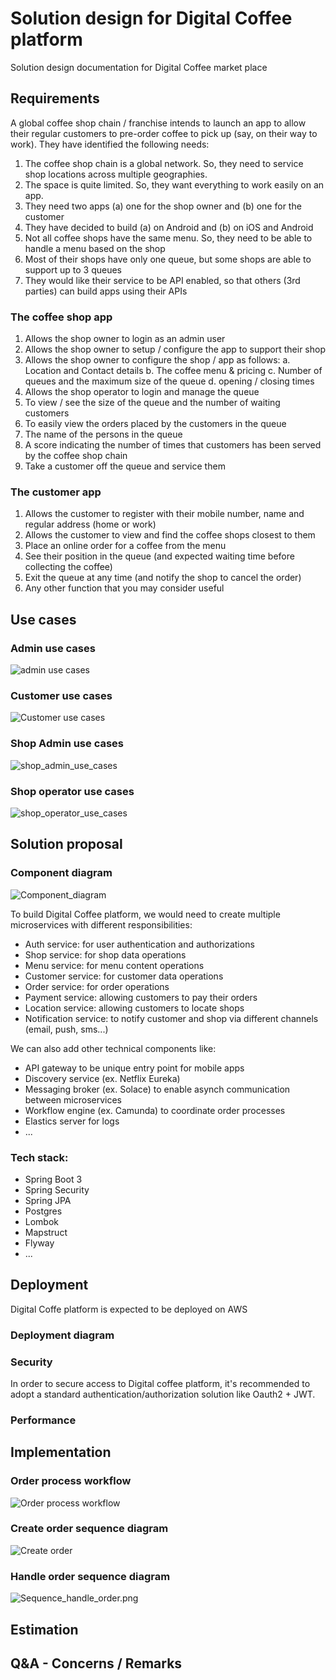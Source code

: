 # Solution design for Digital Coffee platform
Solution design documentation for Digital Coffee market place

## Requirements
A global coffee shop chain / franchise intends to launch an app to allow their regular customers to pre-order coffee to pick up (say, on their way to work).
They have identified the following needs:
1. The coffee shop chain is a global network. So, they need to service shop locations across multiple geographies.
2. The space is quite limited. So, they want everything to work easily on an app.
3. They need two apps (a) one for the shop owner and (b) one for the customer
4. They have decided to build (a) on Android and (b) on iOS and Android
5. Not all coffee shops have the same menu. So, they need to be able to handle a
   menu based on the shop
6. Most of their shops have only one queue, but some shops are able to support up to
   3 queues
7. They would like their service to be API enabled, so that others (3rd parties) can
   build apps using their APIs

### The coffee shop app
1. Allows the shop owner to login as an admin user
2. Allows the shop owner to setup / configure the app to support their shop
3. Allows the shop owner to configure the shop / app as follows:
   a. Location and Contact details
   b. The coffee menu & pricing
   c. Number of queues and the maximum size of the queue
   d. opening / closing times
4. Allows the shop operator to login and manage the queue
5. To view / see the size of the queue and the number of waiting customers
6. To easily view the orders placed by the customers in the queue
7. The name of the persons in the queue
8. A score indicating the number of times that customers has been served by the coffee
   shop chain
9. Take a customer off the queue and service them

### The customer app
1. Allows the customer to register with their mobile number, name and regular address (home or work)
2. Allows the customer to view and find the coffee shops closest to them
3. Place an online order for a coffee from the menu
4. See their position in the queue (and expected waiting time before collecting the
   coffee)
5. Exit the queue at any time (and notify the shop to cancel the order)
6. Any other function that you may consider useful

## Use cases

### Admin use cases
![admin use cases](use_cases_customer.png)

### Customer use cases
![Customer use cases](use_cases_customer.png)

### Shop Admin use cases
![shop_admin_use_cases](use_cases_shop_admin.png)

### Shop operator use cases
![shop_operator_use_cases](use_cases_shop_operator.png)

## Solution proposal

### Component diagram
![Component_diagram](component_diagram.svg)

To build Digital Coffee platform, we would need to create multiple microservices with different responsibilities:
- Auth service: for user authentication and authorizations
- Shop service: for shop data operations
- Menu service: for menu content operations
- Customer service: for customer data operations
- Order service: for order operations
- Payment service: allowing customers to pay their orders
- Location service: allowing customers to locate shops
- Notification service: to notify customer and shop via different channels (email, push, sms...)

We can also add other technical components like:
- API gateway to be unique entry point for mobile apps
- Discovery service (ex. Netflix Eureka)
- Messaging broker (ex. Solace) to enable asynch communication between microservices
- Workflow engine (ex. Camunda) to coordinate order processes
- Elastics server for logs
- ...

### Tech stack:
- Spring Boot 3
- Spring Security
- Spring JPA
- Postgres
- Lombok
- Mapstruct
- Flyway
- ...

## Deployment

Digital Coffe platform is expected to be deployed on AWS

### Deployment diagram

### Security
In order to secure access to Digital coffee platform, it's recommended to adopt a standard authentication/authorization solution like Oauth2 + JWT.

### Performance

## Implementation

### Order process workflow
![Order process workflow](order_process.png)

### Create order sequence diagram
![Create order](Sequence_Create_order.png)

### Handle order sequence diagram
![Sequence_handle_order.png](Sequence_handle_order.png)

## Estimation

## Q&A - Concerns / Remarks